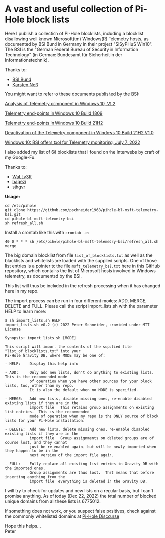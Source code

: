 # A vast and useful collection of Pi-Hole block lists

Here I publish a collection of Pi-Hole blocklists, including a blocklist disallowing well known
Microsoft(tm) Windows(R) Telemetry hosts, as documented by BSI Bund in Germany in their project "SiSyPHuS Win10".
The BSI is the "German Federal Bureau of Security in Information Technology" (in German: Bundesamt für Sicherheit in der Informationstechnik).

Thanks to:  
- [BSI Bund](https://www.bsi.bund.de/)  
- [Karsten Neß](https://www.privacy-handbuch.de/autoren.htm)  


You might want to refer to these documents published by the BSI:

[Analysis of Telemetry component in Windows 10, V1.2](https://www.bsi.bund.de/SharedDocs/Downloads/DE/BSI/Cyber-Sicherheit/SiSyPHus/Analyse_Telemetriekomponente_1_2.html)

[Telemetry end-points in Windows 10 Build 1809](https://www.bsi.bund.de/SharedDocs/Downloads/DE/BSI/Cyber-Sicherheit/SiSyPHus/Telemetrie-Endpunkte_Windows10_Build_1809.html)

[Telemetry end-points in Windows 10 Build 21H2](https://www.bsi.bund.de/SharedDocs/Downloads/DE/BSI/Cyber-Sicherheit/SiSyPHus/Telemetrie-Endpunkte_Windows10_Build_Build_21H2.html)

[Deactivation of the Telemetry component in Windows 10 Build 21H2 V1.0](https://www.bsi.bund.de/SharedDocs/Downloads/DE/BSI/Cyber-Sicherheit/SiSyPHus/E20172000_BSI_Win10_AFUNKT_TELE_DEAKTIVIEREN_v1_0.html)

[Windows 10: BSI offers tool for Telemetry monitoring, July 7, 2022](https://www.bsi.bund.de/DE/Service-Navi/Presse/Alle-Meldungen-News/Meldungen/Tool_Telemetrie-Monitoring_220719.html)


I also added my list of 68 blocklists that I found on the Interwebs by craft of my Google-Fu.  

Thanks to:  
- [WaLLy3K](https://firebog.net/)  
- [hagezi](https://github.com/hagezi)  
- [sjhgvr](https://oisd.nl/)  


**Usage:**

    cd /etc/pihole
    git clone https://github.com/pschneider1968/pihole-bl-msft-telemetry-bsi.git
    cd pihole-bl-msft-telemetry-bsi
    sh refresh_all.sh


Install a crontab like this with `crontab -e`:

    40 0 * * * sh /etc/pihole/pihole-bl-msft-telemetry-bsi/refresh_all.sh merge


The big domain blocklist from file `list_of_blocklists.txt` as well as the blacklists and whitelists are
loaded with the supplied scripts.  One of those list entries is a pointer to the file `msft_telemetry_bsi.txt`
here in this GitHub repository, which contains the list of Microsoft hosts involved in Windows telemetry,
as documented by the BSI.

This list will thus be included in the refresh processing when it has changed here in my repo.


The import process can be run in four different modes: ADD, MERGE, DELETE and FULL.
Please call the script import_lists.sh with the parameter HELP to learn more:


    
    $ sh import_lists.sh HELP
    import_lists.sh v0.2 (c) 2022 Peter Schneider, provided under MIT License
    
    Synopsis: import_lists.sh [MODE]
    
    This script will import the contents of the supplied file "list_of_blocklists.txt" into your
    Pi-Hole Gravity DB, where MODE may be one of:
    
    - HELP:    Display this help info

    - ADD:     Only add new lists, don't do anything to existing lists.  This is the recommended mode
               of operation when you have other sources for your block lists, too, other than my repo.
               It is also the default when no MODE is specified.

    - MERGE:   Add new lists, disable missing ones, re-enable disabled existing lists if they are in the
               import file.  This retains group assignments on existing list entries.  This is the recommended
               mode of operation when my repo is the ONLY source of block lists for your Pi-Hole installation.

    - DELETE:  Add new lists, delete missing ones, re-enable disabled existing lists if they are in the
               import file.  Group assignments on deleted groups are of course lost, and they cannot
               just be re-enabled again, but will be newly imported when they happen to be in the
               next version of the import file again.

    - FULL:    Fully replace all existing list entries in Gravity DB with the imported ones.
               Group assignments are thus lost.  That means that before inserting anything from the
               import file, everything is deleted in the Gravity DB.
    
    

I will try to check for updates and new lists on a regular basis, but I can't promise anything.
As of today (Dec 22, 2022) the total number of blocked unique domains from all these lists is 6775012.

If something does not work, or you suspect false positives, check against the commonly whitelisted domains at [Pi-Hole Discourse](https://discourse.pi-hole.net/t/commonly-whitelisted-domains/212)  

Hope this helps...  
Peter
